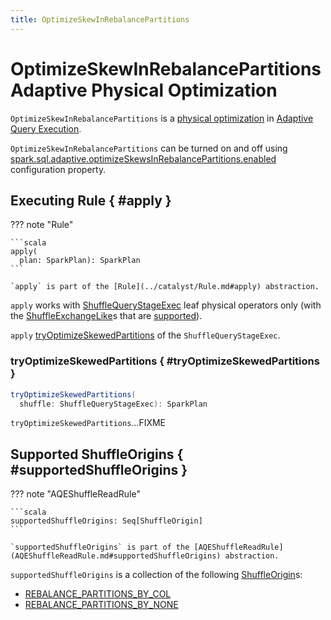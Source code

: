 ```yaml
---
title: OptimizeSkewInRebalancePartitions
---
```


# OptimizeSkewInRebalancePartitions Adaptive Physical Optimization

`OptimizeSkewInRebalancePartitions` is a [physical optimization](AQEShuffleReadRule.md) in [Adaptive Query Execution](../adaptive-query-execution/index.md).

`OptimizeSkewInRebalancePartitions` can be turned on and off using [spark.sql.adaptive.optimizeSkewsInRebalancePartitions.enabled](../configuration-properties.md#spark.sql.adaptive.optimizeSkewsInRebalancePartitions.enabled) configuration property.

## Executing Rule { #apply }

??? note "Rule"

    ```scala
    apply(
      plan: SparkPlan): SparkPlan
    ```

    `apply` is part of the [Rule](../catalyst/Rule.md#apply) abstraction.

`apply` works with [ShuffleQueryStageExec](../physical-operators/ShuffleQueryStageExec.md) leaf physical operators only (with the [ShuffleExchangeLike](../physical-operators/ShuffleQueryStageExec.md#shuffle)s that are [supported](#isSupported)).

`apply` [tryOptimizeSkewedPartitions](#tryOptimizeSkewedPartitions) of the `ShuffleQueryStageExec`.

### tryOptimizeSkewedPartitions { #tryOptimizeSkewedPartitions }

```scala
tryOptimizeSkewedPartitions(
  shuffle: ShuffleQueryStageExec): SparkPlan
```

`tryOptimizeSkewedPartitions`...FIXME

## Supported ShuffleOrigins { #supportedShuffleOrigins }

??? note "AQEShuffleReadRule"

    ```scala
    supportedShuffleOrigins: Seq[ShuffleOrigin]
    ```

    `supportedShuffleOrigins` is part of the [AQEShuffleReadRule](AQEShuffleReadRule.md#supportedShuffleOrigins) abstraction.

`supportedShuffleOrigins` is a collection of the following [ShuffleOrigin](../physical-operators/ShuffleOrigin.md)s:

* [REBALANCE_PARTITIONS_BY_COL](../physical-operators/ShuffleOrigin.md#REBALANCE_PARTITIONS_BY_COL)
* [REBALANCE_PARTITIONS_BY_NONE](../physical-operators/ShuffleOrigin.md#REBALANCE_PARTITIONS_BY_NONE)
